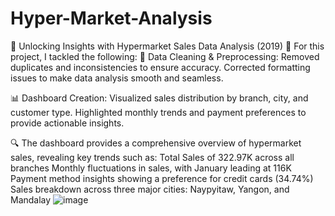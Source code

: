 # Hyper-Market-Analysis
🚀 Unlocking Insights with Hypermarket Sales Data Analysis (2019) 🚀
For this project, I tackled the following:
🧹 Data Cleaning & Preprocessing:
Removed duplicates and inconsistencies to ensure accuracy.
Corrected formatting issues to make data analysis smooth and seamless.

📊 Dashboard Creation:
Visualized sales distribution by branch, city, and customer type.
Highlighted monthly trends and payment preferences to provide actionable insights.

🔍 The dashboard provides a comprehensive overview of hypermarket sales, revealing key trends such as:
Total Sales of 322.97K across all branches
Monthly fluctuations in sales, with January leading at 116K
Payment method insights showing a preference for credit cards (34.74%)
Sales breakdown across three major cities: Naypyitaw, Yangon, and Mandalay
![image](https://github.com/user-attachments/assets/cddaa8e5-e126-4290-8831-bd5786572210)
